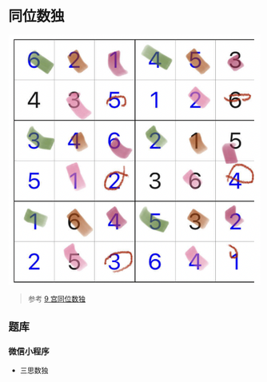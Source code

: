 # 同位数独

![题](../../../../images/sudoku/6宫/同位数独.png)

> 参考 [9 宫同位数独](../../../9宫/额外区域类/绝对区域/额外宫类/同位数独.md)

## 题库

### 微信小程序

- 三思数独
